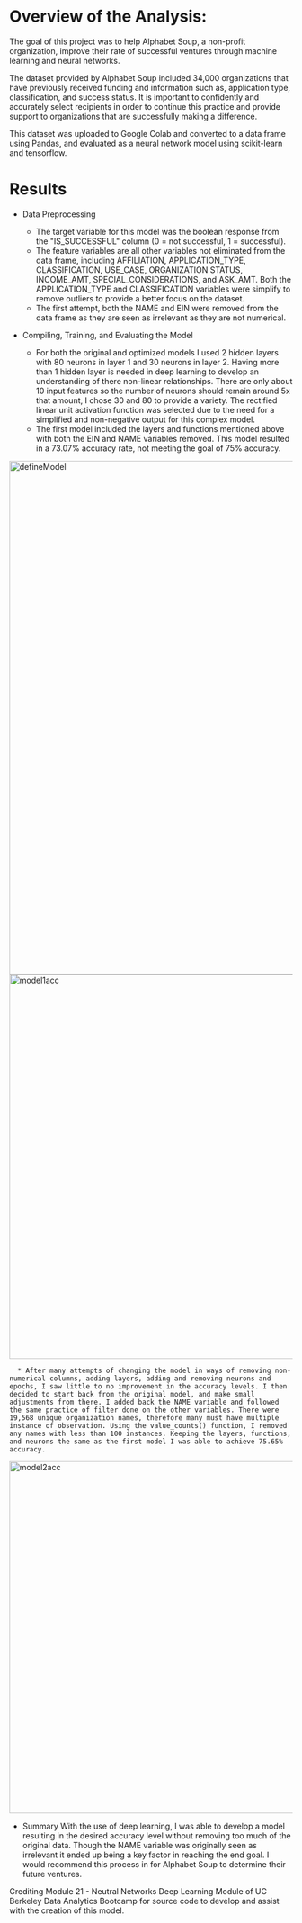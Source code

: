 # Overview of the Analysis: 

The goal of this project was to help Alphabet Soup, a non-profit organization, improve their rate of successful ventures through machine learning and neural networks. 

The dataset provided by Alphabet Soup included 34,000 organizations that have previously received funding and information such as, application type, classification, and success status. It is important to confidently and accurately select recipients in order to continue this practice and provide support to organizations that are successfully making a difference.

This dataset was uploaded to Google Colab and converted to a data frame using Pandas, and evaluated as a neural network model using scikit-learn and tensorflow.

# Results

* Data Preprocessing
    * The target variable for this model was the boolean response from the "IS_SUCCESSFUL" column (0 = not successful, 1 = successful).
    * The feature variables are all other variables not eliminated from the data frame, including AFFILIATION, APPLICATION_TYPE, CLASSIFICATION, USE_CASE, ORGANIZATION	STATUS, INCOME_AMT,        SPECIAL_CONSIDERATIONS, and ASK_AMT. Both the APPLICATION_TYPE and CLASSIFICATION variables were simplify to remove outliers to provide a better focus on the dataset.
    * The first attempt, both the NAME and EIN were removed from the data frame as they are seen as irrelevant as they are not numerical.

* Compiling, Training, and Evaluating the Model
    * For both the original and optimized models I used 2 hidden layers with 80 neurons in layer 1 and 30 neurons in layer 2. Having more than 1 hidden layer is needed in deep learning to develop an understanding of there non-linear relationships. There are only about 10 input features so the number of neurons should remain around 5x that amount, I chose 30 and 80 to provide a variety. The rectified linear unit activation function was selected due to the need for a simplified and non-negative output for this complex model.
    * The first model included the layers and functions mentioned above with both the EIN and NAME variables removed. This model resulted in a 73.07% accuracy rate, not meeting the goal of 75% accuracy. 

<img width="913" alt="defineModel" src="https://github.com/mhanson16/deep-learning-challenge/assets/119544491/fdf1ff13-c662-4995-8c05-7c8c3d4a8160">


   
<img width="684" alt="model1acc" src="https://github.com/mhanson16/deep-learning-challenge/assets/119544491/bab7c970-732f-417c-8bc1-e308f5d94cb3">

  

    
    
    
    
    
    
      * After many attempts of changing the model in ways of removing non-numerical columns, adding layers, adding and removing neurons and epochs, I saw little to no improvement in the accuracy levels. I then decided to start back from the original model, and make small adjustments from there. I added back the NAME variable and followed the same practice of filter done on the other variables. There were 19,568 unique organization names, therefore many must have multiple instance of observation. Using the value_counts() function, I removed any names with less than 100 instances. Keeping the layers, functions, and neurons the same as the first model I was able to achieve 75.65% accuracy.

<img width="626" alt="model2acc" src="https://github.com/mhanson16/deep-learning-challenge/assets/119544491/b8769147-f2e0-426c-825b-5fcf576f4ee5">

    
    
  


* Summary
    With the use of deep learning, I was able to develop a model resulting in the desired accuracy level without removing too much of the original data. Though the NAME variable was originally seen as irrelevant it ended up being a key factor in reaching the end goal. I would recommend this process in for Alphabet Soup to determine their future ventures.
    
    
    
    
    
    
    
    
    
    
    
    
    
    
    
    
    
    
    
    
    
    


Crediting Module 21 - Neutral Networks Deep Learning Module of UC Berkeley Data Analytics Bootcamp for source code to develop and assist with the creation of this model.
